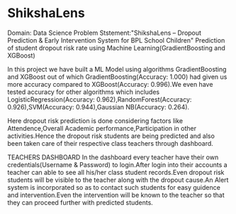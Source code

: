 # ShikshaLens
Domain: Data Science
Problem Ststement:"ShikshaLens – Dropout Prediction & Early Intervention System for BPL School Children"
Prediction of student dropout risk rate using Machine Learning(GradientBoosting and XGBoost)

In this project we have built a ML Model using algorithms GradientBoosting and XGBoost out of which GradientBoosting(Accuracy: 1.000) had given us more accuracy compared to XGBoost(Accuracy: 0.996).We even have tested accuracy for other algorithms which includes LogisticRegression(Accuracy: 0.962),RandomForest(Accuracy: 0.926),SVM(Accuracy: 0.944),Gaussian NB(Accuracy: 0.264).


Here dropout risk prediction is done considering factors like Attendence,Overall Academic performance,Participation in other activities.Hence the dropout risk students are being predicted and also been taken care of their respective class teachers through dashboard.

TEACHERS DASHBOARD
In the dashboard every teacher have their own credentials(Username & Password) to login.After login into their accounts a teacher can able to see all his/her class student records.Even dropout risk students will be visible to the teacher along with the dropout cause.An Alert system is incorporated so as to contact such students for easy guidence and intervention.Even the intervention will be known to the teacher so that they can proceed further with predicted students. 
